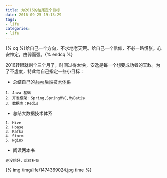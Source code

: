 ```yaml
---
title: 为2016的结尾定个目标
date: 2016-09-25 19:13:29
tags:
- life
categories:
- life
---
```


{% cq %}给自己一个方向，不求地老天荒。给自己一个信仰，不必一路慌张。心安神定，由弱而强。{% endcq %}

2016转眼就剩个三个月了，时间过得太快，安逸是每一个想要成功者的天敌。为了不虚度，特此给自己指定一些小目标：

- 总结自己的[Java后端技术体系](http://www.rowkey.me/blog/2016/06/27/java-backend-study/)

```
1. Java 基础
2. 开发框架：Spring,SpringMVC,MyBatis
3. 数据库：Redis
```

- 总结大数据技术体系

```
1. Hive
2. Hbase
3. Kafka
4. Storm
5. Nginx
```

- 阅读两本书

```
还没想好，后续补充
```

{% img /img/life/1474369024.jpg time %}
